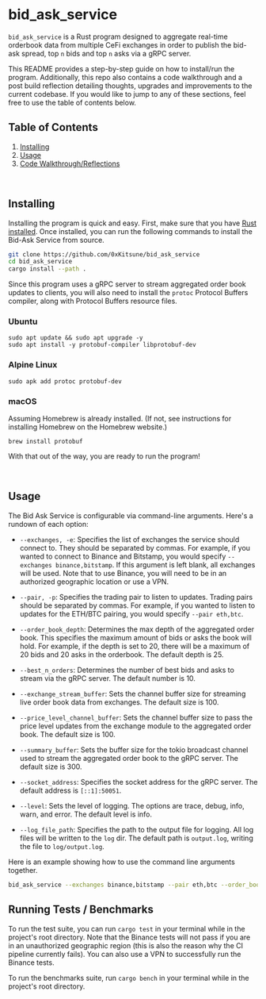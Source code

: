 # bid_ask_service


`bid_ask_service` is a Rust program designed to aggregate real-time orderbook data from multiple CeFi exchanges in order to publish the bid-ask spread, top `n` bids and top `n` asks via a gRPC server.  

This README provides a step-by-step guide on how to install/run the program. Additionally, this repo also contains a code walkthrough and a post build reflection detailing thoughts, upgrades and improvements to the current codebase. If you would like to jump to any of these sections, feel free to use the table of contents below.


## Table of Contents

1. [Installing](#installing)
2. [Usage](#usage)
3. [Code Walkthrough/Reflections](docs/walkthrough.md)


<br>

## Installing 

Installing the program is quick and easy. First, make sure that you have [Rust installed](https://www.rust-lang.org/tools/install). Once installed, you can run the following commands to install the Bid-Ask Service from source.
```bash
git clone https://github.com/0xKitsune/bid_ask_service
cd bid_ask_service
cargo install --path .
```

Since this program uses a gRPC server to stream aggregated order book updates to clients, you will also need to install the `protoc` Protocol Buffers compiler, along with Protocol Buffers resource files.
### Ubuntu
```
sudo apt update && sudo apt upgrade -y
sudo apt install -y protobuf-compiler libprotobuf-dev
```
### Alpine Linux
```
sudo apk add protoc protobuf-dev
```
### macOS
Assuming Homebrew is already installed. (If not, see instructions for installing Homebrew on the Homebrew website.)

```
brew install protobuf
```

With that out of the way, you are ready to run the program!


<br>


## Usage

The Bid Ask Service is configurable via command-line arguments. Here's a rundown of each option:

- `--exchanges, -e`: Specifies the list of exchanges the service should connect to. They should be separated by commas. For example, if you wanted to connect to Binance and Bitstamp, you would specify `--exchanges binance,bitstamp`. If this argument is left blank, all exchanges will be used. Note that to use Binance, you will need to be in an authorized geographic location or use a VPN.

- `--pair, -p`: Specifies the trading pair to listen to updates. Trading pairs should be separated by commas. For example, if you wanted to listen to updates for the ETH/BTC pairing, you would specify `--pair eth,btc`.

- `--order_book_depth`: Determines the max depth of the aggregated order book. This specifies the maximum amount of bids or asks the book will hold. For example, if the depth is set to 20, there will be a maximum of 20 bids and 20 asks in the orderbook. The default depth is 25.

- `--best_n_orders`: Determines the number of best bids and asks to stream via the gRPC server. The default number is 10.

- `--exchange_stream_buffer`: Sets the channel buffer size for streaming live order book data from exchanges. The default size is 100.

- `--price_level_channel_buffer`: Sets the channel buffer size to pass the price level updates from the exchange module to the aggregated order book. The default size is 100.

- `--summary_buffer`: Sets the buffer size for the tokio broadcast channel used to stream the aggregated order book to the gRPC server. The default size is 300.

- `--socket_address`: Specifies the socket address for the gRPC server. The default address is `[::1]:50051`.

- `--level`: Sets the level of logging. The options are trace, debug, info, warn, and error. The default level is info.

- `--log_file_path`: Specifies the path to the output file for logging. All log files will be written to the `log` dir.  The default path is `output.log`, writing the file to `log/output.log`.



Here is an example showing how to use the command line arguments together.
```bash
bid_ask_service --exchanges binance,bitstamp --pair eth,btc --order_book_depth 50 --best_n_orders 20 --level info --log_file_path my_log.log
```



## Running Tests / Benchmarks

To run the test suite, you can run `cargo test` in your terminal while in the project's root directory. Note that the Binance tests will not pass if you are in an unauthorized geographic region (this is also the reason why the CI pipeline currently fails). You can also use a VPN to successfully run the Binance tests.

To run the benchmarks suite, run `cargo bench` in your terminal while in the project's root directory.


